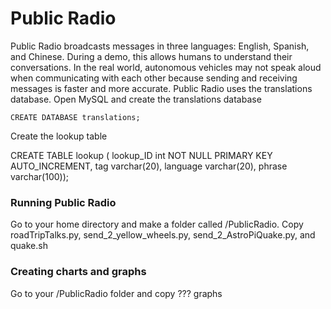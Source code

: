 <h1>Public Radio</h1>

Public Radio broadcasts messages in three languages:  English, Spanish, and Chinese.  During a demo, this allows humans to understand their conversations.  In the real world, autonomous vehicles may not speak aloud when communicating with each other because sending and receiving messages is faster and more accurate.  Public Radio uses the translations database.  Open MySQL and create the translations database

```
CREATE DATABASE translations;
```

Create the lookup table

CREATE TABLE lookup (
lookup_ID int NOT NULL PRIMARY KEY AUTO_INCREMENT,
tag varchar(20),
language varchar(20),
phrase varchar(100));


<h3>Running Public Radio</h3>
Go to your home directory and make a folder called /PublicRadio.  Copy roadTripTalks.py, send_2_yellow_wheels.py, send_2_AstroPiQuake.py, and quake.sh


<h3>Creating charts and graphs</h3>
Go to your /PublicRadio folder and copy ??? graphs
